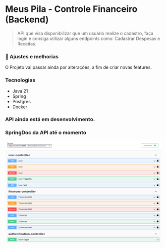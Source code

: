 # Meus Pila - Controle Financeiro (Backend)

> API que visa disponibilizar que um usuário realize o cadastro, faça login e consiga utilizar alguns endpoints como: 
> Cadastrar Despesas e Receitas.

### 🚀 Ajustes e melhorias

O Projeto vai passar ainda por alterações, a fim de criar novas features.

### Tecnologias
- Java 21
- Spring
- Postgres
- Docker

### API ainda está em desenvolvimento.

### SpringDoc da API até o momento
![Web 1](https://raw.githubusercontent.com/JonathanComarella/backend-meuspila/main/imagens/springdoc.png)

